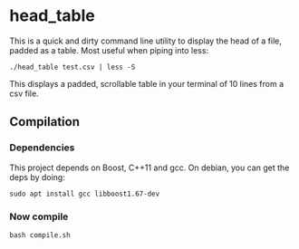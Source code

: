 # head_table
This is a quick and dirty command line utility to display the head of a file, padded as a table. Most useful when piping into less:
```
./head_table test.csv | less -S
```
This displays a padded, scrollable table in your terminal of 10 lines from a csv file.

## Compilation

### Dependencies
This project depends on Boost, C++11 and gcc.
On debian, you can get the deps by doing:
```
sudo apt install gcc libboost1.67-dev
```



### Now compile
```
bash compile.sh
```
